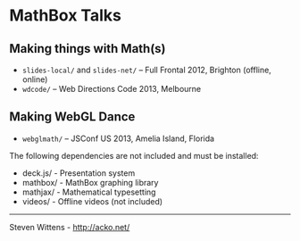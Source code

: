 MathBox Talks
==========

Making things with Math(s)
---

* `slides-local/` and `slides-net/` – Full Frontal 2012, Brighton (offline, online)
* `wdcode/` – Web Directions Code 2013, Melbourne

Making WebGL Dance
---

* `webglmath/` – JSConf US 2013, Amelia Island, Florida

The following dependencies are not included and must be installed:

- deck.js/ - Presentation system
- mathbox/ - MathBox graphing library
- mathjax/ - Mathematical typesetting
- videos/  - Offline videos (not included)

* * *

Steven Wittens - http://acko.net/
